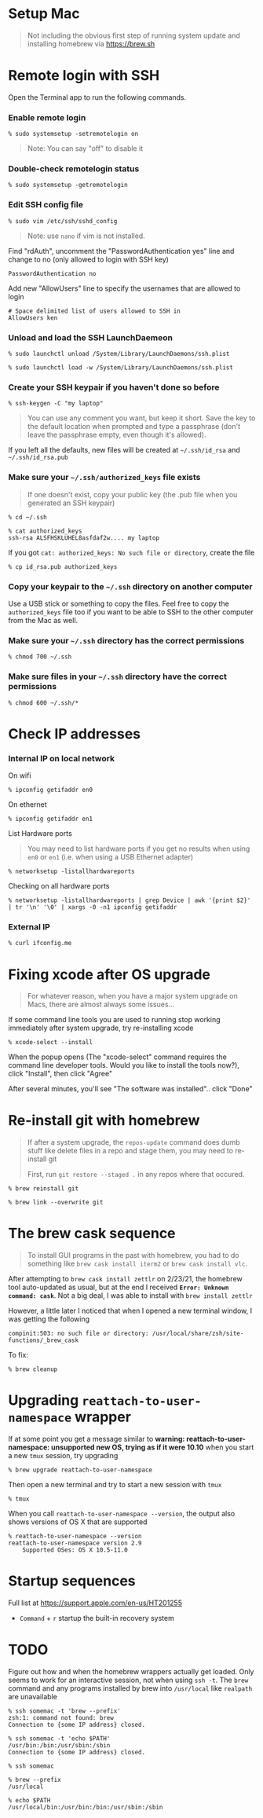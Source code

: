 Setup Mac
=========

> Not including the obvious first step of running system update and installing
> homebrew via <https://brew.sh>

# Remote login with SSH

Open the Terminal app to run the following commands.

### Enable remote login

```
% sudo systemsetup -setremotelogin on
```

> Note: You can say "off" to disable it

### Double-check remotelogin status

```
% sudo systemsetup -getremotelogin
```

### Edit SSH config file

```
% sudo vim /etc/ssh/sshd_config
```

> Note: use `nano` if vim is not installed.

Find "rdAuth", uncomment the "PasswordAuthentication yes" line and change to no
(only allowed to login with SSH key)

```
PasswordAuthentication no
```

Add new "AllowUsers" line to specify the usernames that are allowed to login

```
# Space delimited list of users allowed to SSH in
AllowUsers ken
```

### Unload and load the SSH LaunchDaemeon

```
% sudo launchctl unload /System/Library/LaunchDaemons/ssh.plist

% sudo launchctl load -w /System/Library/LaunchDaemons/ssh.plist
```

### Create your SSH keypair if you haven't done so before

```
% ssh-keygen -C "my laptop"
```

> You can use any comment you want, but keep it short. Save the key to the
> default location when prompted and type a passphrase (don't leave the
> passphrase empty, even though it's allowed).

If you left all the defaults, new files will be created at `~/.ssh/id_rsa` and
`~/.ssh/id_rsa.pub`

### Make sure your `~/.ssh/authorized_keys` file exists

> If one doesn't exist, copy your public key (the .pub file when you generated
> an SSH keypair)

```
% cd ~/.ssh

% cat authorized_keys
ssh-rsa ALSFHSKLUHEL8asfdaf2w.... my laptop
```

If you got `cat: authorized_keys: No such file or directory`, create the file

```
% cp id_rsa.pub authorized_keys
```

### Copy your keypair to the `~/.ssh` directory on another computer

Use a USB stick or something to copy the files. Feel free to copy the
`authorized_keys` file too if you want to be able to SSH to the other computer
from the Mac as well.

### Make sure your `~/.ssh` directory has the correct permissions

```
% chmod 700 ~/.ssh
```

### Make sure files in your `~/.ssh` directory have the correct permissions

```
% chmod 600 ~/.ssh/*
```

# Check IP addresses

### Internal IP on local network

On wifi

```
% ipconfig getifaddr en0
```

On ethernet

```
% ipconfig getifaddr en1
```

List Hardware ports

> You may need to list hardware ports if you get no results when using `en0` or
> `en1` (i.e. when using a USB Ethernet adapter)

```
% networksetup -listallhardwareports
```

Checking on all hardware ports

```
% networksetup -listallhardwareports | grep Device | awk '{print $2}' | tr '\n' '\0' | xargs -0 -n1 ipconfig getifaddr
```

### External IP

```
% curl ifconfig.me
```

# Fixing xcode after OS upgrade

> For whatever reason, when you have a major system upgrade on Macs, there are
> almost always some issues...

If some command line tools you are used to running stop working immediately
after system upgrade, try re-installing xcode

```
% xcode-select --install
```

When the popup opens (The "xcode-select" command requires the
command line developer tools. Would you like to install the tools now?), click
"Install", then click "Agree"

After several minutes, you'll see "The software was installed".. click "Done"

# Re-install git with homebrew

> If after a system upgrade, the `repos-update` command does dumb stuff like
> delete files in a repo and stage them, you may need to re-install git
>
> First, run `git restore --staged .` in any repos where that occured.

```
% brew reinstall git

% brew link --overwrite git
```

# The brew cask sequence

> To install GUI programs in the past with homebrew, you had to do something
> like `brew cask install iterm2` or `brew cask install vlc`.

After attempting to `brew cask install zettlr` on 2/23/21, the homebrew tool
auto-updated as usual, but at the end I received **`Error: Unknown command:
cask`**. Not a big deal, I was able to install with `brew install zettlr`

However, a little later I noticed that when I opened a new terminal window, I
was getting the following

```
compinit:503: no such file or directory: /usr/local/share/zsh/site-functions/_brew_cask
```

To fix:

```
% brew cleanup
```

# Upgrading `reattach-to-user-namespace` wrapper

If at some point you get a message similar to **warning:
reattach-to-user-namespace: unsupported new OS, trying as if it were 10.10**
when you start a new `tmux` session, try upgrading

```
% brew upgrade reattach-to-user-namespace
```

Then open a new terminal and try to start a new session with `tmux`

```
% tmux
```

When you call `reattach-to-user-namespace --version`, the output also shows
versions of OS X that are supported

```
% reattach-to-user-namespace --version
reattach-to-user-namespace version 2.9
    Supported OSes: OS X 10.5-11.0
```

# Startup sequences

Full list at <https://support.apple.com/en-us/HT201255>

- `Command` + `r`       startup the built-in recovery system

# TODO

Figure out how and when the homebrew wrappers actually get loaded. Only seems to
work for an interactive session, not when using `ssh -t`. The `brew` command
and any programs installed by brew into `/usr/local` like `realpath` are
unavailable

```
% ssh somemac -t 'brew --prefix'
zsh:1: command not found: brew
Connection to {some IP address} closed.

% ssh somemac -t 'echo $PATH'
/usr/bin:/bin:/usr/sbin:/sbin
Connection to {some IP address} closed.
```

```
% ssh somemac

% brew --prefix
/usr/local

% echo $PATH
/usr/local/bin:/usr/bin:/bin:/usr/sbin:/sbin
```
